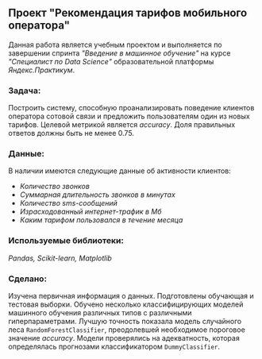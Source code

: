 ## Проект "Рекомендация тарифов мобильного оператора"
Данная работа является учебным проектом и выполняется по завершении спринта _"Введение в машинное обучение"_ на курсе _"Специалист по Data Science"_ образовательной платформы _Яндекс.Практикум_.    

### Задача:
Построить систему, способную проанализировать поведение клиентов оператора сотовой связи и предложить пользователям один из новых тарифов. Целевой метрикой является  _accuracy_. Доля правильных ответов должны быть не менее 0.75.
### Данные:
В наличии имеются следующие данные об активности клиентов:  
- _Количество звонков_
- _Суммарная длительность звонков в минутах_
- _Количество sms-сообщений_
- _Израсходованный интернет-трафик в Мб_
- _Каким тарифом пользовался в течение месяца_
### Используемые библиотеки:
*Pandas, Scikit-learn, Matplotlib*
### Сделано:
Изучена первичная информация о данных. Подготовлены обучающая и тестовая выборки. Обучено несколько классифицирующих моделей машинного обучения различных типов с различными гиперпараметрами. Лучшую точность показала модель случайного леса `RandomForestClassifier`, преодолевшей необходимое пороговое значение _accuracy_. Модели проверялись на адекватность, которая определялась прогнозами классификатором `DummyClassifier`.
